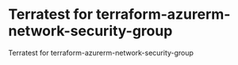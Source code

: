 # Terratest for terraform-azurerm-network-security-group

Terratest for terraform-azurerm-network-security-group
